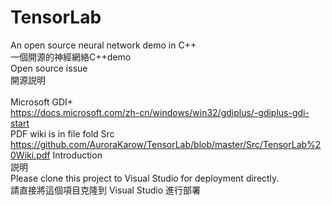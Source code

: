# TensorLab

An open source neural network demo in C++
</br>一個開源的神經網絡C++demo</br>
Open source issue
</br>開源説明</br>
</br>Microsoft GDI+</br>
<https://docs.microsoft.com/zh-cn/windows/win32/gdiplus/-gdiplus-gdi-start>
</br>PDF wiki is in file fold Src</br>
<https://github.com/AuroraKarow/TensorLab/blob/master/Src/TensorLab%20Wiki.pdf>
Introduction
</br>説明</br>
Please clone this project to Visual Studio for deployment directly.
</br>請直接將這個項目克隆到 Visual Studio 進行部署</br>